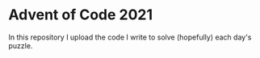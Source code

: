 # Advent of Code 2021
In this repository I upload the code I write to solve (hopefully) each day's puzzle.

